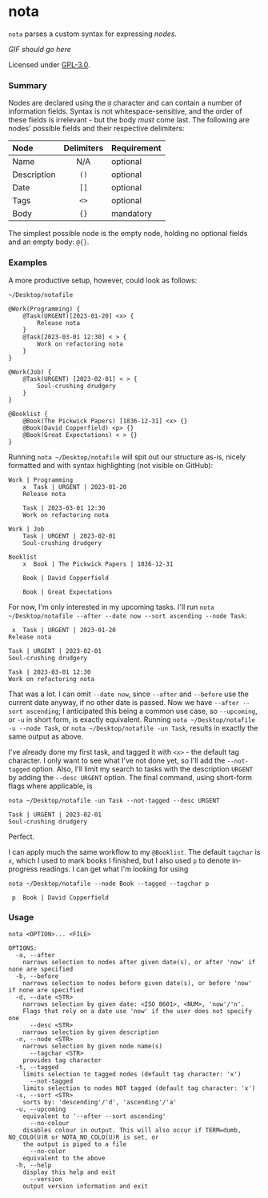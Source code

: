 # nota

`nota` parses a custom syntax for expressing *nodes.*

*GIF should go here*

Licensed under [GPL-3.0](./LICENCE).

### Summary

Nodes are declared using the `@` character and can contain a number of information fields. Syntax is not
whitespace-sensitive, and the order of these fields is irrelevant - but the body *must* come last. The following are
nodes' possible fields and their respective delimiters:

| Node        | Delimiters | Requirement |
| :---------- | :--------: | :---------- |
| Name        | N/A        | optional    |
| Description | `()`         | optional    |
| Date        | `[]`         | optional    |
| Tags        | `<>`         | optional    |
| Body        | `{}`         | mandatory   |

The simplest possible node is the empty node, holding no optional fields and an empty body: `@{}`.

### Examples

A more productive setup, however, could look as follows:

`~/Desktop/notafile`
```
@Work(Programming) {
    @Task(URGENT)[2023-01-20] <x> {
        Release nota
    }
    @Task[2023-03-01 12:30] < > {
        Work on refactoring nota
    }
}

@Work(Job) {
    @Task(URGENT) [2023-02-01] < > {
        Soul-crushing drudgery
    }
}

@Booklist {
    @Book(The Pickwick Papers) [1836-12-31] <x> {}
    @Book(David Copperfield) <p> {}
    @Book(Great Expectations) < > {}
}
```

Running `nota ~/Desktop/notafile` will spit out our structure as-is, nicely formatted and with syntax highlighting
(not visible on GitHub):
```
Work | Programming
	x  Task | URGENT | 2023-01-20
	Release nota

	Task | 2023-03-01 12:30
	Work on refactoring nota

Work | Job
	Task | URGENT | 2023-02-01
	Soul-crushing drudgery

Booklist
	x  Book | The Pickwick Papers | 1836-12-31

	Book | David Copperfield

	Book | Great Expectations
```

For now, I'm only interested in my upcoming tasks.
I'll run `nota ~/Desktop/notafile --after --date now --sort ascending --node Task`:
```
 x  Task | URGENT | 2023-01-20
Release nota

Task | URGENT | 2023-02-01
Soul-crushing drudgery

Task | 2023-03-01 12:30
Work on refactoring nota
```
That was a lot. I can omit `--date now`, since `--after` and `--before` use the current date anyway, if no other date
is passed. Now we have `--after --sort ascending`; I anticipated this being a common use case, so `--upcoming`, or `-u`
in short form, is exactly equivalent. Running `nota ~/Desktop/notafile -u --node Task`, or
`nota ~/Desktop/notafile -un Task`, results in exactly the same output as above.

I've already done my first task, and tagged it with `<x>` - the default tag character. I only want to see what I've not
done yet, so I'll add the `--not-tagged` option. Also, I'll limit my search to tasks with the description `URGENT` by
adding the `--desc URGENT` option. The final command, using short-form flags where applicable, is
```
nota ~/Desktop/notafile -un Task --not-tagged --desc URGENT
```
```
Task | URGENT | 2023-02-01
Soul-crushing drudgery
```
Perfect.

I can apply much the same workflow to my `@Booklist`. The default `tagchar` is `x`, which I used to mark books I
finished, but I also used `p` to denote in-progress readings. I can get what I'm looking for using
```
nota ~/Desktop/notafile --node Book --tagged --tagchar p
```
```
 p  Book | David Copperfield
```

### Usage
```
nota <OPTION>... <FILE>

OPTIONS:
  -a, --after
	narrows selection to nodes after given date(s), or after 'now' if none are specified
  -b, --before
	narrows selection to nodes before given date(s), or before 'now' if none are specified
  -d, --date <STR>
	narrows selection by given date: <ISO 8601>, <NUM>, 'now'/'n'.
	Flags that rely on a date use 'now' if the user does not specify one
      --desc <STR>
	narrows selection by given description
  -n, --node <STR>
	narrows selection by given node name(s)
      --tagchar <STR>
	provides tag character
  -t, --tagged
	limits selection to tagged nodes (default tag character: 'x')
      --not-tagged
	limits selection to nodes NOT tagged (default tag character: 'x')
  -s, --sort <STR>
	sorts by: 'descending'/'d', 'ascending'/'a'
  -u, --upcoming
	equivalent to '--after --sort ascending'
      --no-colour
	disables colour in output. This will also occur if TERM=dumb, NO_COLO(U)R or NOTA_NO_COLO(U)R is set, or
	the output is piped to a file
      --no-color
	equivalent to the above
  -h, --help
	display this help and exit
      --version
	output version information and exit
```
